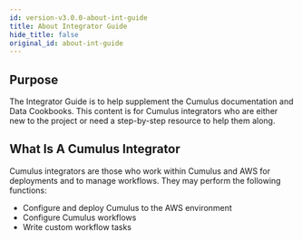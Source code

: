 ```yaml
---
id: version-v3.0.0-about-int-guide
title: About Integrator Guide
hide_title: false
original_id: about-int-guide
---
```


## Purpose

The Integrator Guide is to help supplement the Cumulus documentation and Data Cookbooks. This content is for Cumulus integrators who are either new to the project or need a step-by-step resource to help them along.

## What Is A Cumulus Integrator

Cumulus integrators are those who work within Cumulus and AWS for deployments and to manage workflows. They may perform the following functions:

* Configure and deploy Cumulus to the AWS environment
* Configure Cumulus workflows
* Write custom workflow tasks
